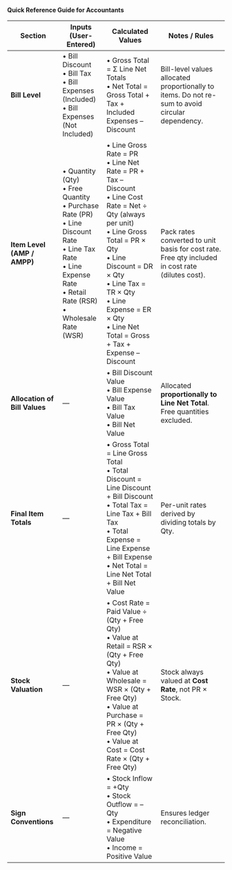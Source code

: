 **Quick Reference Guide for Accountants**

| **Section**                   | **Inputs (User-Entered)**                                                                                                                                                      | **Calculated Values**                                                                                                                                                                                                                                                                         | **Notes / Rules**                                                                                |
| ----------------------------- | ------------------------------------------------------------------------------------------------------------------------------------------------------------------------------ | --------------------------------------------------------------------------------------------------------------------------------------------------------------------------------------------------------------------------------------------------------------------------------------------- | ------------------------------------------------------------------------------------------------ |
| **Bill Level**                | • Bill Discount<br>• Bill Tax<br>• Bill Expenses (Included)<br>• Bill Expenses (Not Included)                                                                                  | • Gross Total = Σ Line Net Totals<br>• Net Total = Gross Total + Tax + Included Expenses – Discount                                                                                                                                                                                           | Bill-level values allocated proportionally to items. Do not re-sum to avoid circular dependency. |
| **Item Level (AMP / AMPP)**   | • Quantity (Qty)<br>• Free Quantity<br>• Purchase Rate (PR)<br>• Line Discount Rate<br>• Line Tax Rate<br>• Line Expense Rate<br>• Retail Rate (RSR)<br>• Wholesale Rate (WSR) | • Line Gross Rate = PR<br>• Line Net Rate = PR + Tax – Discount<br>• Line Cost Rate = Net ÷ Qty (always per unit)<br>• Line Gross Total = PR × Qty<br>• Line Discount = DR × Qty<br>• Line Tax = TR × Qty<br>• Line Expense = ER × Qty<br>• Line Net Total = Gross + Tax + Expense – Discount | Pack rates converted to unit basis for cost rate. Free qty included in cost rate (dilutes cost). |
| **Allocation of Bill Values** | —                                                                                                                                                                              | • Bill Discount Value<br>• Bill Expense Value<br>• Bill Tax Value<br>• Bill Net Value                                                                                                                                                                                                         | Allocated **proportionally to Line Net Total**. Free quantities excluded.                        |
| **Final Item Totals**         | —                                                                                                                                                                              | • Gross Total = Line Gross Total<br>• Total Discount = Line Discount + Bill Discount<br>• Total Tax = Line Tax + Bill Tax<br>• Total Expense = Line Expense + Bill Expense<br>• Net Total = Line Net Total + Bill Net Value                                                                   | Per-unit rates derived by dividing totals by Qty.                                                |
| **Stock Valuation**           | —                                                                                                                                                                              | • Cost Rate = Paid Value ÷ (Qty + Free Qty)<br>• Value at Retail = RSR × (Qty + Free Qty)<br>• Value at Wholesale = WSR × (Qty + Free Qty)<br>• Value at Purchase = PR × (Qty + Free Qty)<br>• Value at Cost = Cost Rate × (Qty + Free Qty)                                                   | Stock always valued at **Cost Rate**, not PR × Stock.                                            |
| **Sign Conventions**          | —                                                                                                                                                                              | • Stock Inflow = +Qty<br>• Stock Outflow = –Qty<br>• Expenditure = Negative Value<br>• Income = Positive Value                                                                                                                                                                                | Ensures ledger reconciliation.                                                                   |

